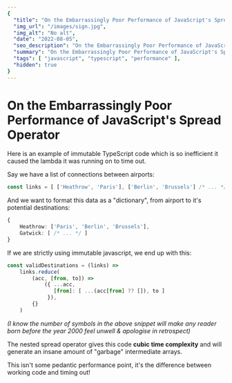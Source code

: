 ```yaml
---
{
  "title": "On the Embarrassingly Poor Performance of JavaScript's Spread Operator",
  "img_url": "/images/sign.jpg",
  "img_alt": "No alt",
  "date": "2022-08-05",
  "seo_description": "On the Embarrassingly Poor Performance of JavaScript's Spread Operator",
  "summary": "On the Embarrassingly Poor Performance of JavaScript's Spread Operator",
  "tags": [ "javascript", "typescript", "performance" ],
  "hidden": true
}
---
```

# On the Embarrassingly Poor Performance of JavaScript's Spread Operator

Here is an example of immutable TypeScript code which is so inefficient it caused the lambda it was running on to time out.

Say we have a list of connections between airports:
```ts
const links = [ ['Heathrow', 'Paris'], ['Berlin', 'Brussels'] /* ... */ ];
```

And we want to format this data as a "dictionary", from airport to it's potential destinations:
```ts
{
    Heathrow: ['Paris', 'Berlin', 'Brussels'],
    Gatwick: [ /* ... */ ]
}
```

If we are strictly using immutable javascript, we end up with this:

```ts
const validDestinations = (links) =>
    links.reduce(
        (acc, [from, to]) =>
            ({ ...acc,
               [from]: [ ...(acc[from] ?? []), to ]
             }),
        {}
    )
```

_(I know the number of symbols in the above snippet will make any reader born before the year 2000 feel unwell & apologise in retrospect)_

The nested spread operator gives this code **cubic time complexity** and will generate an insane amount of "garbage" intermediate arrays.

This isn't some pedantic performance point, it's the difference between working code and timing out!
